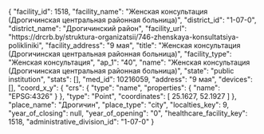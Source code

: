 {
    "facility_id": 1518,
    "facility_name": "Женская консультация (Дрогичинская центральная районная больница)",
    "district_id": "1-07-0",
    "district_name": "Дрогичинский район",
    "facility_url": "https:\/\/drcrb.by\/struktura-organizatsii\/746-zhenskaya-konsultatsiya-polikliniki",
    "facility_address": "9 мая",
    "title": "Женская консультация (Дрогичинская центральная районная больница)",
    "facility_type": "Женская консультация",
    "ap_1": "40",
    "name": "Женская консультация (Дрогичинская центральная районная больница)",
    "state": "public institution",
    "stats": [],
    "med_id": 10216059,
    "address": "9 мая",
    "devices": [],
    "coord_x_y": {
        "crs": {
            "type": "name",
            "properties": {
                "name": "EPSG:4326"
            }
        },
        "type": "Point",
        "coordinates": [
            25.1627,
            52.1927
        ]
    },
    "place_name": "Дрогичин",
    "place_type": "city",
    "localties_key": 9,
    "year_of_closing": null,
    "year_of_opening": "0",
    "healthcare_facility_key": 1518,
    "administrative_division_id": "1-07-0"
}